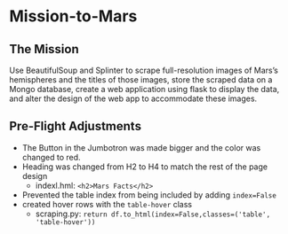 # Mission-to-Mars
## The Mission
Use BeautifulSoup and Splinter to scrape full-resolution images of Mars’s hemispheres and the titles of those images, store the scraped data on a Mongo database, create a web application using flask to display the data, and alter the design of the web app to accommodate these images.

## Pre-Flight Adjustments

* The Button in the Jumbotron was made bigger and the color was changed to red. 
* Heading was changed from H2 to H4 to match the rest of the page design 
    * indexl.hml: `<h2>Mars Facts</h2>`
* Prevented the table index from being included by adding `index=False`
* created hover rows with the `table-hover` class
    * scraping.py: `return df.to_html(index=False,classes=('table', 'table-hover'))`
    

